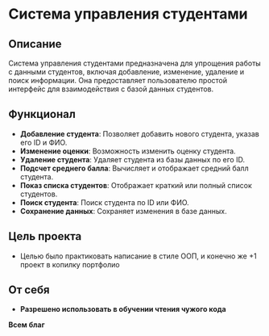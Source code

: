 # Система управления студентами

## Описание
Система управления студентами предназначена для упрощения работы с данными студентов, включая добавление, изменение, удаление и поиск информации. Она предоставляет пользователю простой интерфейс для взаимодействия с базой данных студентов.

## Функционал
- **Добавление студента**: Позволяет добавить нового студента, указав его ID и ФИО.
- **Изменение оценки**: Возможность изменить оценку студента.
- **Удаление студента**: Удаляет студента из базы данных по его ID.
- **Подсчет среднего балла**: Вычисляет и отображает средний балл студента.
- **Показ списка студентов**: Отображает краткий или полный список студентов.
- **Поиск студента**: Поиск студента по ID или ФИО.
- **Сохранение данных**: Сохраняет изменения в базе данных.

## Цель проекта
- Целью было практиковать написание в стиле ООП, и конечно же +1 проект в копилку портфолио

## От себя
- **Разрешено использовать в обучении чтения чужого кода**

**Всем благ**
